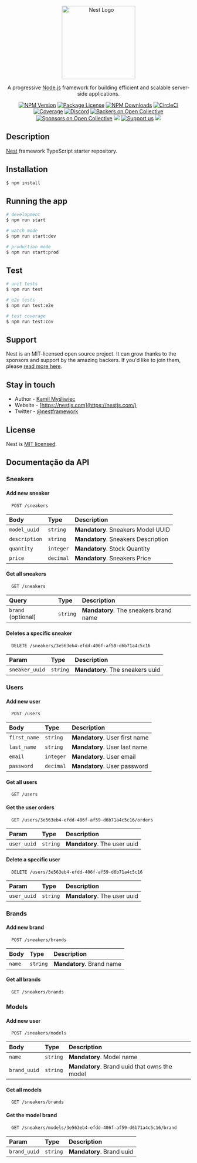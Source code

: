 <p align="center">
  <a href="http://nestjs.com/" target="blank"><img src="https://nestjs.com/img/logo-small.svg" width="200" alt="Nest Logo" /></a>
</p>

[circleci-image]: https://img.shields.io/circleci/build/github/nestjs/nest/master?token=abc123def456
[circleci-url]: https://circleci.com/gh/nestjs/nest

  <p align="center">A progressive <a href="http://nodejs.org" target="_blank">Node.js</a> framework for building efficient and scalable server-side applications.</p>
    <p align="center">
<a href="https://www.npmjs.com/~nestjscore" target="_blank"><img src="https://img.shields.io/npm/v/@nestjs/core.svg" alt="NPM Version" /></a>
<a href="https://www.npmjs.com/~nestjscore" target="_blank"><img src="https://img.shields.io/npm/l/@nestjs/core.svg" alt="Package License" /></a>
<a href="https://www.npmjs.com/~nestjscore" target="_blank"><img src="https://img.shields.io/npm/dm/@nestjs/common.svg" alt="NPM Downloads" /></a>
<a href="https://circleci.com/gh/nestjs/nest" target="_blank"><img src="https://img.shields.io/circleci/build/github/nestjs/nest/master" alt="CircleCI" /></a>
<a href="https://coveralls.io/github/nestjs/nest?branch=master" target="_blank"><img src="https://coveralls.io/repos/github/nestjs/nest/badge.svg?branch=master#9" alt="Coverage" /></a>
<a href="https://discord.gg/G7Qnnhy" target="_blank"><img src="https://img.shields.io/badge/discord-online-brightgreen.svg" alt="Discord"/></a>
<a href="https://opencollective.com/nest#backer" target="_blank"><img src="https://opencollective.com/nest/backers/badge.svg" alt="Backers on Open Collective" /></a>
<a href="https://opencollective.com/nest#sponsor" target="_blank"><img src="https://opencollective.com/nest/sponsors/badge.svg" alt="Sponsors on Open Collective" /></a>
  <a href="https://paypal.me/kamilmysliwiec" target="_blank"><img src="https://img.shields.io/badge/Donate-PayPal-ff3f59.svg"/></a>
    <a href="https://opencollective.com/nest#sponsor"  target="_blank"><img src="https://img.shields.io/badge/Support%20us-Open%20Collective-41B883.svg" alt="Support us"></a>
  <a href="https://twitter.com/nestframework" target="_blank"><img src="https://img.shields.io/twitter/follow/nestframework.svg?style=social&label=Follow"></a>
</p>
  <!--[![Backers on Open Collective](https://opencollective.com/nest/backers/badge.svg)](https://opencollective.com/nest#backer)
  [![Sponsors on Open Collective](https://opencollective.com/nest/sponsors/badge.svg)](https://opencollective.com/nest#sponsor)-->

## Description

[Nest](https://github.com/nestjs/nest) framework TypeScript starter repository.

## Installation

```bash
$ npm install
```

## Running the app

```bash
# development
$ npm run start

# watch mode
$ npm run start:dev

# production mode
$ npm run start:prod
```

## Test

```bash
# unit tests
$ npm run test

# e2e tests
$ npm run test:e2e

# test coverage
$ npm run test:cov
```

## Support

Nest is an MIT-licensed open source project. It can grow thanks to the sponsors and support by the amazing backers. If you'd like to join them, please [read more here](https://docs.nestjs.com/support).

## Stay in touch

- Author - [Kamil Myśliwiec](https://kamilmysliwiec.com)
- Website - [https://nestjs.com](https://nestjs.com/)
- Twitter - [@nestframework](https://twitter.com/nestframework)

## License

Nest is [MIT licensed](LICENSE).



## Documentação da API

### Sneakers

#### Add new sneaker

```http
  POST /sneakers
```

| Body   | Type       | Description                           |
| :---------- | :--------- | :---------------------------------- |
| `model_uuid` | `string` | **Mandatory**. Sneakers Model UUID |
| `description` | `string` | **Mandatory**. Sneakers Description |
| `quantity` | `integer` | **Mandatory**. Stock Quantity |
| `price` | `decimal` | **Mandatory**. Sneakers Price |


#### Get all sneakers

```http
  GET /sneakers
```

| Query   | Type      | Description                                   |
| :---------- | :--------- | :------------------------------------------ |
| `brand` (optional)      | `string` | **Mandatory**. The sneakers brand name |


#### Deletes a specific sneaker

```http
  DELETE /sneakers/3e563eb4-efdd-406f-af59-d6b71a4c5c16
```

| Param   | Type      | Description                                   |
| :---------- | :--------- | :------------------------------------------ |
| `sneaker_uuid`       | `string` | **Mandatory**. The sneakers uuid |

### Users

#### Add new user

```http
  POST /users
```

| Body   | Type       | Description                           |
| :---------- | :--------- | :---------------------------------- |
| `first_name` | `string` | **Mandatory**. User first name |
| `last_name` | `string` | **Mandatory**. User last name |
| `email` | `integer` | **Mandatory**. User email |
| `password` | `decimal` | **Mandatory**. User password |

#### Get all users

```http
  GET /users
```

#### Get the user orders

```http
  GET /users/3e563eb4-efdd-406f-af59-d6b71a4c5c16/orders
```

| Param   | Type      | Description                                   |
| :---------- | :--------- | :------------------------------------------ |
| `user_uuid`       | `string` | **Mandatory**. The user uuid |



#### Delete a specific user

```http
  DELETE /users/3e563eb4-efdd-406f-af59-d6b71a4c5c16
```

| Param   | Type      | Description                                   |
| :---------- | :--------- | :------------------------------------------ |
| `user_uuid`       | `string` | **Mandatory**. The user uuid |


### Brands

#### Add new brand

```http
  POST /sneakers/brands
```

| Body   | Type       | Description                           |
| :---------- | :--------- | :---------------------------------- |
| `name` | `string` | **Mandatory**. Brand name |

#### Get all brands

```http
  GET /sneakers/brands
```

### Models

#### Add new user

```http
  POST /sneakers/models
```

| Body   | Type       | Description                           |
| :---------- | :--------- | :---------------------------------- |
| `name` | `string` | **Mandatory**. Model name |
| `brand_uuid` | `string` | **Mandatory**. Brand uuid that owns the model |


#### Get all models

```http
  GET /sneakers/brands
```

#### Get the model brand

```http
  GET /sneakers/models/3e563eb4-efdd-406f-af59-d6b71a4c5c16/brand
```

| Param   | Type      | Description                                   |
| :---------- | :--------- | :------------------------------------------ |
| `brand_uuid`       | `string` | **Mandatory**. Brand uuid |